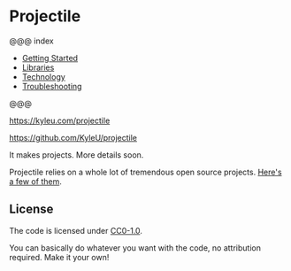 # Projectile

@@@ index

* [Getting Started](gettingStarted.md)
* [Libraries](libraries/index.md)
* [Technology](technology.md)
* [Troubleshooting](troubleshooting.md)

@@@

https://kyleu.com/projectile

https://github.com/KyleU/projectile

It makes projects. More details soon.

Projectile relies on a whole lot of tremendous open source projects. [Here's a few of them](technology.md).

## License

The code is licensed under [CC0-1.0](https://raw.githubusercontent.com/KyleU/projectile/master/license). 

You can basically do whatever you want with the code, no attribution required. Make it your own! 
